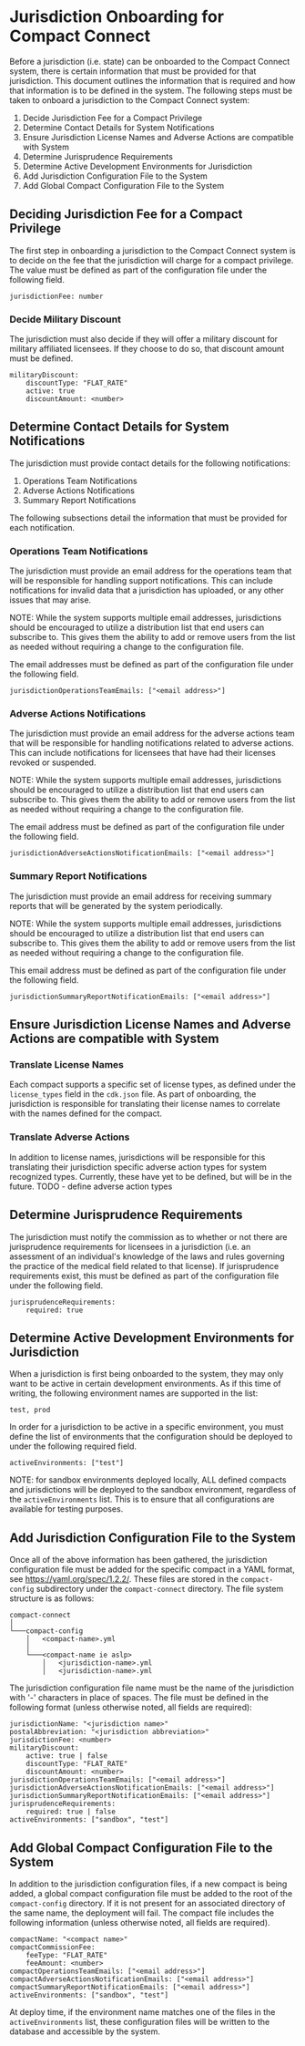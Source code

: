 # Jurisdiction Onboarding for Compact Connect

Before a jurisdiction (i.e. state) can be onboarded to the Compact Connect system, there is certain information that 
must be provided for that jurisdiction. This document outlines the information that is required and how that information
is to be defined in the system. The following steps must be taken to onboard a jurisdiction to the Compact Connect system:

1. Decide Jurisdiction Fee for a Compact Privilege
2. Determine Contact Details for System Notifications
3. Ensure Jurisdiction License Names and Adverse Actions are compatible with System
4. Determine Jurisprudence Requirements
5. Determine Active Development Environments for Jurisdiction
6. Add Jurisdiction Configuration File to the System
7. Add Global Compact Configuration File to the System

## Deciding Jurisdiction Fee for a Compact Privilege
The first step in onboarding a jurisdiction to the Compact Connect system is to decide on the fee that the jurisdiction
will charge for a compact privilege. The value must be defined as part of the configuration file under the following field.
```
jurisdictionFee: number
```

### Decide Military Discount
The jurisdiction must also decide if they will offer a military discount for military affiliated licensees. 
If they choose to do so, that discount amount must be defined.
```
militaryDiscount:  
    discountType: "FLAT_RATE" 
    active: true 
    discountAmount: <number>
```

## Determine Contact Details for System Notifications
The jurisdiction must provide contact details for the following notifications:

1. Operations Team Notifications
2. Adverse Actions Notifications
3. Summary Report Notifications

The following subsections detail the information that must be provided for each notification.

### Operations Team Notifications
The jurisdiction must provide an email address for the operations team that will be responsible for handling support 
notifications. This can include notifications for invalid data that a jurisdiction has uploaded, or any other issues that
may arise. 

NOTE: While the system supports multiple email addresses, jurisdictions should be encouraged to utilize a distribution 
list that end users can subscribe to. This gives them the ability to add or remove users from the list as needed 
without requiring a change to the configuration file.

The email addresses must be defined as part of the configuration file under the following field.
```
jurisdictionOperationsTeamEmails: ["<email address>"]
```

### Adverse Actions Notifications
The jurisdiction must provide an email address for the adverse actions team that will be responsible for handling notifications
related to adverse actions. This can include notifications for licensees that have had their licenses revoked or suspended.

NOTE: While the system supports multiple email addresses, jurisdictions should be encouraged to utilize a distribution 
list that end users can subscribe to. This gives them the ability to add or remove users from the list as needed 
without requiring a change to the configuration file.

The email address must be defined as part of the configuration file under the following field.
```
jurisdictionAdverseActionsNotificationEmails: ["<email address>"]
```

### Summary Report Notifications
The jurisdiction must provide an email address for receiving summary reports that will be generated by the system periodically.

NOTE: While the system supports multiple email addresses, jurisdictions should be encouraged to utilize a distribution 
list that end users can subscribe to. This gives them the ability to add or remove users from the list as needed 
without requiring a change to the configuration file.

This email address must be defined as part of the configuration file under the following field.
```
jurisdictionSummaryReportNotificationEmails: ["<email address>"]
```

## Ensure Jurisdiction License Names and Adverse Actions are compatible with System

### Translate License Names
Each compact supports a specific set of license types, as defined under the `license_types` field in the `cdk.json` file.
As part of onboarding, the jurisdiction is responsible for translating their license names to correlate with the names
defined for the compact.

### Translate Adverse Actions
In addition to license names, jurisdictions will be responsible for this translating their jurisdiction specific 
adverse action types for system recognized types. Currently, these have yet to be defined, but will be in the future.
TODO - define adverse action types

## Determine Jurisprudence Requirements
The jurisdiction must notify the commission as to whether or not there are jurisprudence requirements for licensees 
in a jurisdiction (i.e. an assessment of an individual's knowledge of the laws and rules governing the practice of the
medical field related to that license). If jurisprudence requirements exist, this must be defined as part of the 
configuration file under the following field.
```
jurisprudenceRequirements: 
    required: true
```


## Determine Active Development Environments for Jurisdiction
When a jurisdiction is first being onboarded to the system, they may only want to be active in certain development 
environments.
As if this time of writing, the following environment names are supported in the list:
```
test, prod
```

In order for a jurisdiction to be active in a specific environment, you must define the list of environments that the 
configuration should be deployed to under the following required field.
```
activeEnvironments: ["test"]
```

NOTE: for sandbox environments deployed locally, ALL defined compacts and jurisdictions will be deployed to 
the sandbox environment, regardless of the `activeEnvironments` list. This is to ensure that all configurations are
available for testing purposes.

## Add Jurisdiction Configuration File to the System
Once all of the above information has been gathered, the jurisdiction configuration file must be added for the 
specific compact in a YAML format, see https://yaml.org/spec/1.2.2/. These files are stored in the `compact-config` 
subdirectory under the `compact-connect` directory. The file system structure is as follows:
```
compact-connect
│
└───compact-config
    │   <compact-name>.yml
    │   
    └───<compact-name ie aslp>
        │   <jurisdiction-name>.yml
        │   <jurisdiction-name>.yml
```

The jurisdiction configuration file name must be the name of the jurisdiction with '-' characters in place of spaces. 
The file must be defined in the following format (unless otherwise noted, all fields are required):
```
jurisdictionName: "<jurisdiction name>"
postalAbbreviation: "<jurisdiction abbreviation>"
jurisdictionFee: <number>
militaryDiscount:  
    active: true | false
    discountType: "FLAT_RATE" 
    discountAmount: <number>
jurisdictionOperationsTeamEmails: ["<email address>"]
jurisdictionAdverseActionsNotificationEmails: ["<email address>"]
jurisdictionSummaryReportNotificationEmails: ["<email address>"]
jurisprudenceRequirements: 
    required: true | false
activeEnvironments: ["sandbox", "test"]
```

## Add Global Compact Configuration File to the System
In addition to the jurisdiction configuration files, if a new compact is being added, a global compact configuration 
file must be added to the root of the `compact-config` directory. If it is not present for an associated directory of 
the same name, the deployment will fail. The compact file includes the following information (unless otherwise noted,
all fields are required).
```
compactName: "<compact name>"
compactCommissionFee:
    feeType: "FLAT_RATE"
    feeAmount: <number>
compactOperationsTeamEmails: ["<email address>"]
compactAdverseActionsNotificationEmails: ["<email address>"]
compactSummaryReportNotificationEmails: ["<email address>"]
activeEnvironments: ["sandbox", "test"]
```
At deploy time, if the environment name matches one of the files in the `activeEnvironments` list, these configuration
files will be written to the database and accessible by the system.
